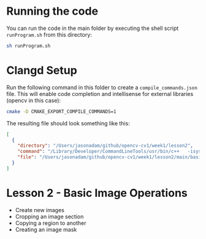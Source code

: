 # Running the code  
You can run the code in the main folder by executing the shell script `runProgram.sh` from this directory:  

```bash  
sh runProgram.sh
```  

# Clangd Setup  
Run the following command in this folder to create a `compile_commands.json` file. This will enable code completion and intellisense for external libraries (opencv in this case):  

```bash  
cmake -D CMAKE_EXPORT_COMPILE_COMMANDS=1
```  

The resulting file should look something like this:  

```json  
[
  {
    "directory": "/Users/jasonadam/github/opencv-cv1/week1/lesson2",
    "command": "/Library/Developer/CommandLineTools/usr/bin/c++   -isystem /usr/local/Cellar/opencv/4.3.0_2/include/opencv4   -isysroot /Library/Developer/CommandLineTools/SDKs/MacOSX10.15.sdk   -std=gnu++17 -o CMakeFiles/lesson2.dir/main/basic-image-operations.cpp.o -c /Users/jasonadam/github/opencv-cv1/week1/lesson2/main/basic-image-operations.cpp",
    "file": "/Users/jasonadam/github/opencv-cv1/week1/lesson2/main/basic-image-operations.cpp"
  }
]
```

# Lesson 2 - Basic Image Operations
* Create new images  
* Cropping an image section  
* Copying a region to another  
* Creating an image mask  
